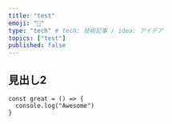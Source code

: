 ```yaml
---
title: "test"
emoji: "🦁"
type: "tech" # tech: 技術記事 / idea: アイデア
topics: ["test"]
published: false
---
```

## 見出し2

```
const great = () => {
  console.log("Awesome")
}
```
